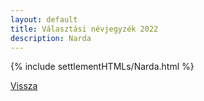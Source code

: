 ```yaml
---
layout: default
title: Választási névjegyzék 2022
description: Narda
---
```


{% include settlementHTMLs/Narda.html %}

[Vissza](../)